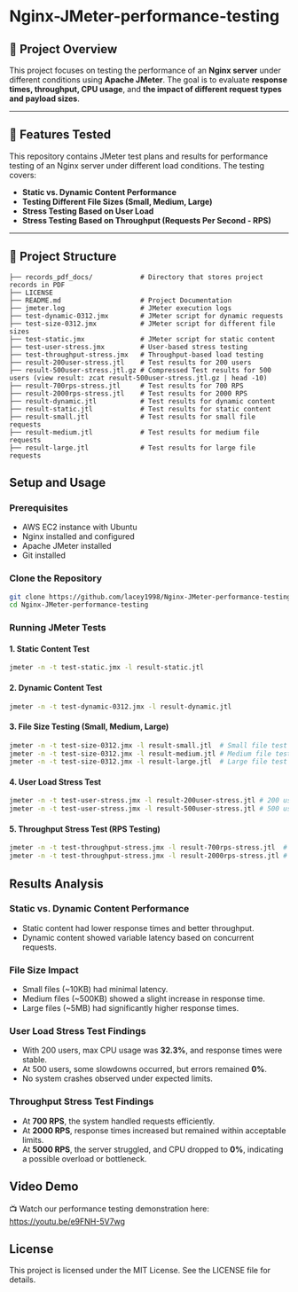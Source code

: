 # Nginx-JMeter-performance-testing

## 📌 Project Overview  
This project focuses on testing the performance of an **Nginx server** under different conditions using **Apache JMeter**. The goal is to evaluate **response times, throughput, CPU usage**, and **the impact of different request types and payload sizes**.

---

## 🚀 Features Tested  
This repository contains JMeter test plans and results for performance testing of an Nginx server under different load conditions. The testing covers:
- **Static vs. Dynamic Content Performance**
- **Testing Different File Sizes (Small, Medium, Large)**
- **Stress Testing Based on User Load**
- **Stress Testing Based on Throughput (Requests Per Second - RPS)**

---

## 📂 Project Structure  
```
├── records_pdf_docs/            # Directory that stores project records in PDF 
├── LICENSE
├── README.md                    # Project Documentation
├── jmeter.log                   # JMeter execution logs
├── test-dynamic-0312.jmx        # JMeter script for dynamic requests
├── test-size-0312.jmx           # JMeter script for different file sizes
├── test-static.jmx              # JMeter script for static content
├── test-user-stress.jmx         # User-based stress testing
├── test-throughput-stress.jmx   # Throughput-based load testing
├── result-200user-stress.jtl    # Test results for 200 users
├── result-500user-stress.jtl.gz # Compressed Test results for 500 users (view result: zcat result-500user-stress.jtl.gz | head -10)
├── result-700rps-stress.jtl     # Test results for 700 RPS
├── result-2000rps-stress.jtl    # Test results for 2000 RPS
├── result-dynamic.jtl           # Test results for dynamic content
├── result-static.jtl            # Test results for static content
├── result-small.jtl             # Test results for small file requests
├── result-medium.jtl            # Test results for medium file requests
├── result-large.jtl             # Test results for large file requests
```
## Setup and Usage
### **Prerequisites**
- AWS EC2 instance with Ubuntu
- Nginx installed and configured
- Apache JMeter installed
- Git installed

### **Clone the Repository**
```bash
git clone https://github.com/lacey1998/Nginx-JMeter-performance-testing.git
cd Nginx-JMeter-performance-testing
```

### **Running JMeter Tests**
#### **1. Static Content Test**
```bash
jmeter -n -t test-static.jmx -l result-static.jtl
```

#### **2. Dynamic Content Test**
```bash
jmeter -n -t test-dynamic-0312.jmx -l result-dynamic.jtl
```

#### **3. File Size Testing (Small, Medium, Large)**
```bash
jmeter -n -t test-size-0312.jmx -l result-small.jtl  # Small file test
jmeter -n -t test-size-0312.jmx -l result-medium.jtl # Medium file test
jmeter -n -t test-size-0312.jmx -l result-large.jtl  # Large file test
```

#### **4. User Load Stress Test**
```bash
jmeter -n -t test-user-stress.jmx -l result-200user-stress.jtl # 200 users
jmeter -n -t test-user-stress.jmx -l result-500user-stress.jtl # 500 users
```

#### **5. Throughput Stress Test (RPS Testing)**
```bash
jmeter -n -t test-throughput-stress.jmx -l result-700rps-stress.jtl  # 700 RPS
jmeter -n -t test-throughput-stress.jmx -l result-2000rps-stress.jtl # 2000 RPS
```
## **Results Analysis**
### **Static vs. Dynamic Content Performance**
- Static content had lower response times and better throughput.
- Dynamic content showed variable latency based on concurrent requests.

### **File Size Impact**
- Small files (~10KB) had minimal latency.
- Medium files (~500KB) showed a slight increase in response time.
- Large files (~5MB) had significantly higher response times.

### **User Load Stress Test Findings**
- With 200 users, max CPU usage was **32.3%**, and response times were stable.
- At 500 users, some slowdowns occurred, but errors remained **0%**.
- No system crashes observed under expected limits.

### **Throughput Stress Test Findings**
- At **700 RPS**, the system handled requests efficiently.
- At **2000 RPS**, response times increased but remained within acceptable limits.
- At **5000 RPS**, the server struggled, and CPU dropped to **0%**, indicating a possible overload or bottleneck.

## **Video Demo**
📺 Watch our performance testing demonstration here: https://youtu.be/e9FNH-5V7wg

## **License**
This project is licensed under the MIT License. See the LICENSE file for details.

